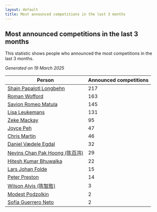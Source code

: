 ```yaml
---
layout: default
title: Most announced competitions in the last 3 months
---
```

## Most announced competitions in the last 3 months
This statistic shows people who announced the most competitions in the last 3 months.

*Generated on 19 March 2025*

| Person | Announced competitions |
| --- | --- |
| [Shain Papalotl Longbehn](https://www.worldcubeassociation.org/persons/2020LONG05) | 217 |
| [Roman Wofford](https://www.worldcubeassociation.org/persons/2017WOFF01) | 163 |
| [Savion Romeo Matula](https://www.worldcubeassociation.org/persons/2019MATU03) | 145 |
| [Lisa Leukemans](https://www.worldcubeassociation.org/persons/2021LEUK01) | 131 |
| [Zeke Mackay](https://www.worldcubeassociation.org/persons/2015MACK06) | 95 |
| [Joyce Peh](https://www.worldcubeassociation.org/persons/2017PEHJ01) | 47 |
| [Chris Martin](https://www.worldcubeassociation.org/persons/2013MART03) | 46 |
| [Daniel Vædele Egdal](https://www.worldcubeassociation.org/persons/2013EGDA01) | 32 |
| [Nevins Chan Pak Hoong (陈百鸿)](https://www.worldcubeassociation.org/persons/2010CHAN20) | 29 |
| [Hitesh Kumar Bhuwalka](https://www.worldcubeassociation.org/persons/2022BHUW01) | 22 |
| [Lars Johan Folde](https://www.worldcubeassociation.org/persons/2018FOLD01) | 15 |
| [Peter Preston](https://www.worldcubeassociation.org/persons/2017PRES02) | 14 |
| [Wilson Alvis (陈智胜)](https://www.worldcubeassociation.org/persons/2011ALVI01) | 3 |
| [Modest Podzolkin](https://www.worldcubeassociation.org/persons/2017PODZ01) | 2 |
| [Sofía Guerrero Neto](https://www.worldcubeassociation.org/persons/2017NETO02) | 2 |
